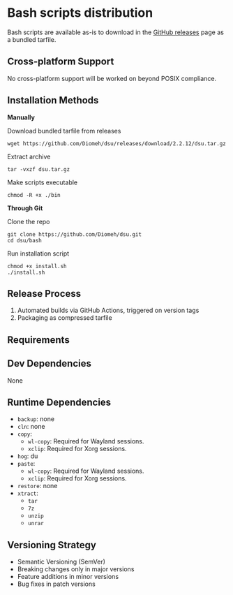 # Bash scripts distribution

Bash scripts are available as-is to download in the [GitHub releases](https://github.com/Diomeh/dsu/releases) page
as a bundled tarfile.

## Cross-platform Support

No cross-platform support will be worked on beyond POSIX compliance. 

## Installation Methods

**Manually**

Download bundled tarfile from releases

    wget https://github.com/Diomeh/dsu/releases/download/2.2.12/dsu.tar.gz

Extract archive 

    tar -vxzf dsu.tar.gz

Make scripts executable

    chmod -R +x ./bin

**Through Git**

Clone the repo

    git clone https://github.com/Diomeh/dsu.git
    cd dsu/bash

Run installation script

    chmod +x install.sh
    ./install.sh

## Release Process

1. Automated builds via GitHub Actions, triggered on version tags
2. Packaging as compressed tarfile

## Requirements

## Dev Dependencies

None

## Runtime Dependencies

- `backup`: none
- `cln`: none
- `copy`: 
  - `wl-copy`: Required for Wayland sessions.
  - `xclip`: Required for Xorg sessions.
- `hog`: du
- `paste`:
  - `wl-copy`: Required for Wayland sessions.
  - `xclip`: Required for Xorg sessions.
- `restore`: none
- `xtract`:
  - `tar`
  - `7z`
  - `unzip`
  - `unrar`

## Versioning Strategy

- Semantic Versioning (SemVer)
- Breaking changes only in major versions
- Feature additions in minor versions
- Bug fixes in patch versions

